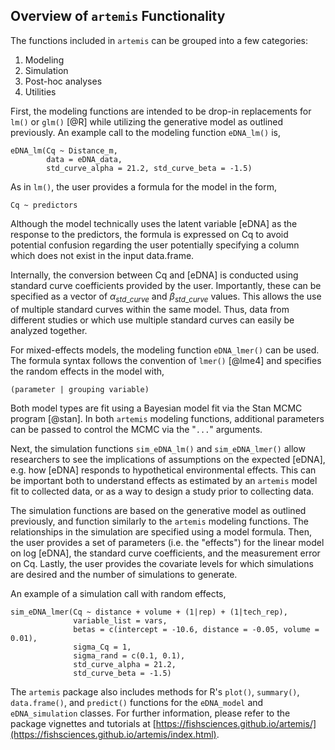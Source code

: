## Overview of `artemis` Functionality

The functions included in `artemis` can be grouped into a few
categories:

  1. Modeling 
  2. Simulation
  3. Post-hoc analyses
  4. Utilities

<!-- 
@Von might break these into sections with subheadings at some pt,
for visual organization/ clarity
-->

First, the modeling functions are intended to be drop-in replacements
for `lm()` or `glm()` [@R] while utilizing the generative model as outlined
previously. An example call to the modeling function `eDNA_lm()` is,

```
eDNA_lm(Cq ~ Distance_m, 
        data = eDNA_data,
        std_curve_alpha = 21.2, std_curve_beta = -1.5)

```

As in `lm()`, the user provides a formula for the model in the form,

```
Cq ~ predictors
```

Although the model technically uses the latent variable [eDNA] as the
response to the predictors, the formula is expressed on Cq to avoid
potential confusion regarding the user potentially specifying a column which does
not exist in the input data.frame. 

Internally, the conversion between Cq and [eDNA] is conducted using
standard curve coefficients provided by the user. Importantly, these
can be specified as a vector of $\alpha_{std\_curve}$ and
$\beta_{std\_curve}$ values. This allows the use of multiple standard
curves within the same model. Thus, data from different studies or 
which use multiple standard curves can
easily be analyzed together.

For mixed-effects models, the modeling function `eDNA_lmer()` can be
used. The formula syntax follows the convention of `lmer()` [@lme4] and
specifies the random effects in the model with,

```
(parameter | grouping variable)

```

Both model types are fit using a Bayesian model fit via the Stan MCMC
program [@stan]. In both `artemis` modeling functions, additional
parameters can be passed to control the MCMC via the "`...`"
arguments.

Next, the simulation functions `sim_eDNA_lm()` and
`sim_eDNA_lmer()` allow researchers to see the implications of
assumptions on the expected [eDNA], e.g. how [eDNA] responds to
hypothetical environmental effects. This can be important both to
understand effects as estimated by an `artemis` model fit to collected
data, or as a way to design a study prior to collecting data.

The simulation functions are based on the generative model as outlined
previously, and function similarly to the `artemis` modeling
functions. The relationships in the simulation are specified using a
model formula. Then, the user provides a set of parameters (i.e. the
"effects") for the linear model on log [eDNA], the standard curve
coefficients, and the measurement error on Cq. Lastly, the user
provides the covariate levels for which simulations are desired and
the number of simulations to generate.

An example of a simulation call with random effects,

```
sim_eDNA_lmer(Cq ~ distance + volume + (1|rep) + (1|tech_rep),
              variable_list = vars,
              betas = c(intercept = -10.6, distance = -0.05, volume = 0.01),
              sigma_Cq = 1,
              sigma_rand = c(0.1, 0.1), 
              std_curve_alpha = 21.2,
              std_curve_beta = -1.5)

```

The `artemis` package also includes methods for R's `plot()`,
`summary()`, `data.frame()`, and `predict()` functions for the
`eDNA_model` and `eDNA_simulation` classes. For further information,
please refer to the package vignettes and tutorials at
[https://fishsciences.github.io/artemis/](https://fishsciences.github.io/artemis/index.html).

